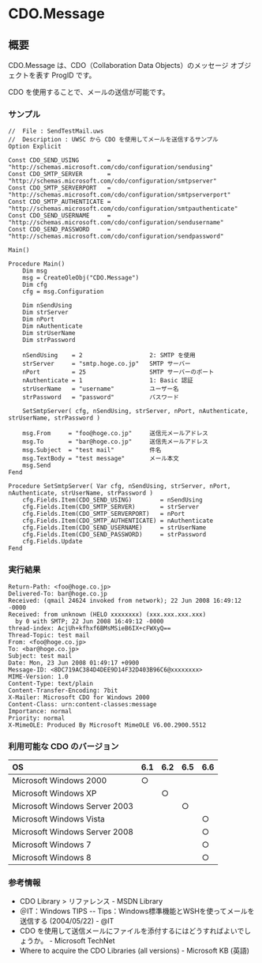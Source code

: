# CDO.Message
## 概要
CDO.Message は、CDO（Collaboration Data Objects）のメッセージ オブジェクトを表す ProgID です。

CDO を使用することで、メールの送信が可能です。

### サンプル
```
//  File : SendTestMail.uws
//  Description : UWSC から CDO を使用してメールを送信するサンプル
Option Explicit

Const CDO_SEND_USING        = "http://schemas.microsoft.com/cdo/configuration/sendusing"
Const CDO_SMTP_SERVER       = "http://schemas.microsoft.com/cdo/configuration/smtpserver"
Const CDO_SMTP_SERVERPORT   = "http://schemas.microsoft.com/cdo/configuration/smtpserverport"
Const CDO_SMTP_AUTHENTICATE = "http://schemas.microsoft.com/cdo/configuration/smtpauthenticate"
Const CDO_SEND_USERNAME     = "http://schemas.microsoft.com/cdo/configuration/sendusername"
Const CDO_SEND_PASSWORD     = "http://schemas.microsoft.com/cdo/configuration/sendpassword"

Main()

Procedure Main()
    Dim msg
    msg = CreateOleObj("CDO.Message")
    Dim cfg
    cfg = msg.Configuration
    
    Dim nSendUsing
    Dim strServer
    Dim nPort
    Dim nAuthenticate
    Dim strUserName
    Dim strPassword
    
    nSendUsing    = 2                   2: SMTP を使用
    strServer     = "smtp.hoge.co.jp"   SMTP サーバー
    nPort         = 25                  SMTP サーバーのポート
    nAuthenticate = 1                   1: Basic 認証
    strUserName   = "username"          ユーザー名
    strPassword   = "password"          パスワード

    SetSmtpServer( cfg, nSendUsing, strServer, nPort, nAuthenticate, strUserName, strPassword )

    msg.From     = "foo@hoge.co.jp"     送信元メールアドレス
    msg.To       = "bar@hoge.co.jp"     送信先メールアドレス
    msg.Subject  = "test mail"          件名
    msg.TextBody = "test message"       メール本文
    msg.Send
Fend

Procedure SetSmtpServer( Var cfg, nSendUsing, strServer, nPort, nAuthenticate, strUserName, strPassword )
    cfg.Fields.Item(CDO_SEND_USING)        = nSendUsing
    cfg.Fields.Item(CDO_SMTP_SERVER)       = strServer
    cfg.Fields.Item(CDO_SMTP_SERVERPORT)   = nPort
    cfg.Fields.Item(CDO_SMTP_AUTHENTICATE) = nAuthenticate
    cfg.Fields.Item(CDO_SEND_USERNAME)     = strUserName
    cfg.Fields.Item(CDO_SEND_PASSWORD)     = strPassword
    cfg.Fields.Update
Fend
```

### 実行結果
```
Return-Path: <foo@hoge.co.jp>
Delivered-To: bar@hoge.co.jp
Received: (qmail 24624 invoked from network); 22 Jun 2008 16:49:12 -0000
Received: from unknown (HELO xxxxxxxx) (xxx.xxx.xxx.xxx)
  by 0 with SMTP; 22 Jun 2008 16:49:12 -0000
thread-index: AcjUh+kfhxf6BMsMSieB6IX+cFWXyQ==
Thread-Topic: test mail
From: <foo@hoge.co.jp>
To: <bar@hoge.co.jp>
Subject: test mail
Date: Mon, 23 Jun 2008 01:49:17 +0900
Message-ID: <8DC719AC384D4DEE9D14F32D403B96C6@xxxxxxxx>
MIME-Version: 1.0
Content-Type: text/plain
Content-Transfer-Encoding: 7bit
X-Mailer: Microsoft CDO for Windows 2000
Content-Class: urn:content-classes:message
Importance: normal
Priority: normal
X-MimeOLE: Produced By Microsoft MimeOLE V6.00.2900.5512
```

### 利用可能な CDO のバージョン
|OS|6.1|6.2|6.5|6.6|
|:-|:--|:--|:--|:--|
|Microsoft Windows 2000|○|　|　|　|
|Microsoft Windows XP|　|○|　|　|
|Microsoft Windows Server 2003|　|　|○|　|
|Microsoft Windows Vista|　|　|　|○|
|Microsoft Windows Server 2008|　|　|　|○|
|Microsoft Windows 7|　|　|　|○|
|Microsoft Windows 8|　|　|　|○|

### 参考情報
- CDO Library > リファレンス - MSDN Library
- ＠IT：Windows TIPS -- Tips：Windows標準機能とWSHを使ってメールを送信する (2004/05/22) - @IT
- CDO を使用して送信メールにファイルを添付するにはどうすればよいでしょうか。 - Microsoft TechNet
- Where to acquire the CDO Libraries (all versions) - Microsoft KB (英語)
